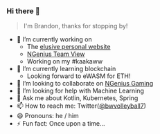 ### Hi there 👋
> I'm Brandon, thanks for stopping by! 

- 🔭 I’m currently working on
  -  The [elusive personal website](https://bwvolleyball.github.io)
  -  [NGenius Team View](https://ngeniusesports.com/)
  -  Working on my #kaakaww
- 🌱 I’m currently learning blockchain
  - Looking forward to eWASM for ETH!
- 👯 I’m looking to collaborate on [NGenius Gaming](https://github.com/ngeniusgaming)
- 🤔 I’m looking for help with Machine Learning
- 💬 Ask me about Kotlin, Kubernetes, Spring
- 📫 How to reach me: Twitter([@bwvolleyball7](https://twitter.com/bwvolleyball7))
- 😄 Pronouns: he / him
- ⚡ Fun fact: Once upon a time...

<!--
**Bwvolleyball/bwvolleyball** is a ✨ _special_ ✨ repository because its `README.md` (this file) appears on your GitHub profile.

Here are some ideas to get you started:

- 🔭 I’m currently working on ...
- 🌱 I’m currently learning ...
- 👯 I’m looking to collaborate on ...
- 🤔 I’m looking for help with ...
- 💬 Ask me about ...
- 📫 How to reach me: ...
- 😄 Pronouns: ...
- ⚡ Fun fact: ...
-->
